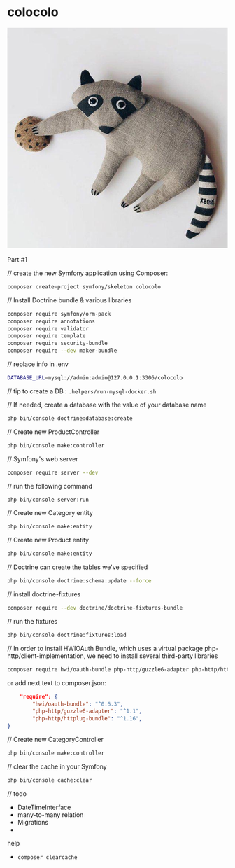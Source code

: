 # colocolo

![](./logo.jpg)

Part #1

// create the new Symfony application using Composer:
```bash
composer create-project symfony/skeleton colocolo
```

// Install Doctrine bundle & various libraries
```bash
composer require symfony/orm-pack
composer require annotations
composer require validator
composer require template
composer require security-bundle
composer require --dev maker-bundle
```

// replace info in .env
```bash
DATABASE_URL=mysql://admin:admin@127.0.0.1:3306/colocolo
```
// tip to create a DB : `.helpers/run-mysql-docker.sh`

// If needed, create a database with the value of your database name
```bash
php bin/console doctrine:database:create
```

// Create new ProductController
```bash
php bin/console make:controller
```

// Symfony's web server
```bash
composer require server --dev
```

// run the following command
```bash
php bin/console server:run
```

// Create new Category entity
```bash
php bin/console make:entity
```

// Create new Product entity
```bash
php bin/console make:entity
```

// Doctrine can create the tables we've specified
```bash
php bin/console doctrine:schema:update --force
```

// install doctrine-fixtures
```bash
composer require --dev doctrine/doctrine-fixtures-bundle
```

// run the fixtures
```bash
php bin/console doctrine:fixtures:load
```

// In order to install HWIOAuth Bundle, which uses a virtual package php-http/client-implementation, we need to install several third-party libraries
```bash
composer require hwi/oauth-bundle php-http/guzzle6-adapter php-http/httplug-bundle
```

or add next text to composer.json:
```json
    "require": {
        "hwi/oauth-bundle": "^0.6.3",
        "php-http/guzzle6-adapter": "^1.1",
        "php-http/httplug-bundle": "^1.16",
}
```

// Create new CategoryController
```bash
php bin/console make:controller
```

// clear the cache in your Symfony
```bash
php bin/console cache:clear
```

// todo
* DateTimeInterface
* many-to-many relation
* Migrations
* 

help
* `composer clearcache`
